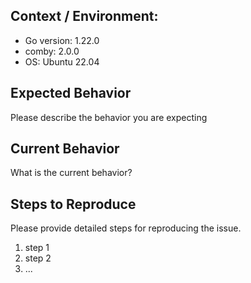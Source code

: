 ## Context / Environment:
* Go version: 1.22.0
* comby: 2.0.0
* OS: Ubuntu 22.04

## Expected Behavior
Please describe the behavior you are expecting

## Current Behavior
What is the current behavior?

## Steps to Reproduce
Please provide detailed steps for reproducing the issue.

1. step 1
2. step 2
3. ...
